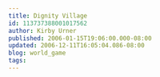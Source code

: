 ```yaml
---
title: Dignity Village
id: 113737388001017562
author: Kirby Urner
published: 2006-01-15T19:06:00.000-08:00
updated: 2006-12-11T16:05:04.086-08:00
blog: world_game
tags: 
---
```



